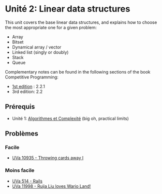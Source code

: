 # Unité 2: Linear data structures
This unit covers the base linear data structures, and explains how to choose the most appropriate one for a given problem:
- Array
- Bitset
- Dynamical array / vector
- Linked list (singly or doubly)
- Stack
- Queue

Complementary notes can be found in the following sections of the book Competitive Programming:
- [1st edition](http://www.comp.nus.edu.sg/~stevenha/myteaching/competitive_programming/cp1.pdf)  : 2.2.1
- 3rd edition: 2.2

## Prérequis
- Unité 1: [Algorithmes et Complexité](../01-complexity/README-fr.md) (big oh, practical limits)

## Problèmes

### Facile
- [UVa 10935 - Throwing cards away I](https://uva.onlinejudge.org/index.php?option=com_onlinejudge&Itemid=8&page=show_problem&problem=1876&category=)

### Moins facile
- [UVa 514 - Rails](https://uva.onlinejudge.org/index.php?option=com_onlinejudge&Itemid=8&page=show_problem&problem=455&category=)
- [UVa 11998 - Rujia Liu loves Wario Land!](https://uva.onlinejudge.org/index.php?option=com_onlinejudge&Itemid=8&page=show_problem&problem=3149&category=)

